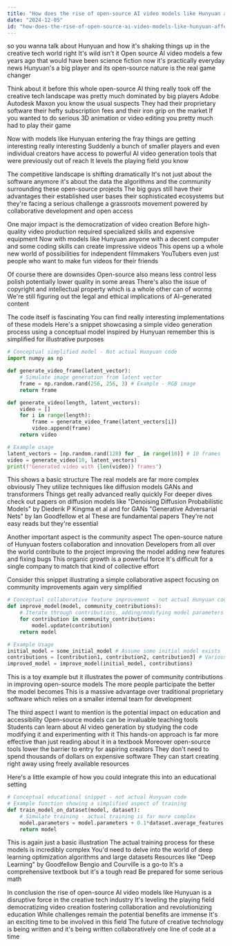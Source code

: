 ```yaml
---
title: "How does the rise of open-source AI video models like Hunyuan affect the competitive landscape of creative technologies?"
date: "2024-12-05"
id: "how-does-the-rise-of-open-source-ai-video-models-like-hunyuan-affect-the-competitive-landscape-of-creative-technologies"
---
```


 so you wanna talk about Hunyuan and how it's shaking things up in the creative tech world right  It's wild isn't it  Open source AI video models  a few years ago that would have been science fiction now it's practically everyday news  Hunyuan's a big player  and its open-source nature is the real game changer

Think about it before this whole open-source AI thing really took off the creative tech landscape was pretty much dominated by big players  Adobe  Autodesk  Maxon  you know the usual suspects  They had their proprietary software their hefty subscription fees and their iron grip on the market  If you wanted to do serious 3D animation or video editing you pretty much had to play their game

Now  with models like Hunyuan entering the fray things are getting interesting  really interesting  Suddenly  a bunch of smaller players and even individual creators have access to powerful AI video generation tools that were previously out of reach  It levels the playing field  you know

The competitive landscape is shifting dramatically  It's not just about the software anymore  it's about the data  the algorithms  and the community surrounding these open-source projects  The big guys still have their advantages  their established user bases  their sophisticated ecosystems  but they're facing a serious challenge  a grassroots movement powered by collaborative development and open access

One major impact is the democratization of video creation  Before  high-quality video production required specialized skills and expensive equipment  Now  with models like Hunyuan  anyone with a decent computer and some coding skills can create impressive videos  This opens up a whole new world of possibilities for independent filmmakers  YouTubers  even just people who want to make fun videos for their friends

Of course there are downsides  Open-source also means less control  less polish  potentially lower quality in some areas  There's also the issue of copyright and intellectual property which is a whole other can of worms  We're still figuring out the legal and ethical implications of AI-generated content

The code itself is fascinating  You can find really interesting implementations of these models  Here's a snippet showcasing a simple video generation process using a conceptual model inspired by Hunyuan  remember this is simplified for illustrative purposes

```python
# Conceptual simplified model - Not actual Hunyuan code
import numpy as np

def generate_video_frame(latent_vector):
    # Simulate image generation from latent vector
    frame = np.random.rand(256, 256, 3) # Example - RGB image
    return frame

def generate_video(length, latent_vectors):
    video = []
    for i in range(length):
        frame = generate_video_frame(latent_vectors[i])
        video.append(frame)
    return video

# Example usage
latent_vectors = [np.random.rand(128) for _ in range(10)] # 10 frames
video = generate_video(10, latent_vectors)
print(f"Generated video with {len(video)} frames") 
```

This shows a basic structure  The real models are far more complex  obviously  They utilize techniques like diffusion models GANs  and transformers  Things get really advanced really quickly  For deeper dives check out papers on diffusion models like "Denoising Diffusion Probabilistic Models" by Diederik P Kingma et al  and for GANs  "Generative Adversarial Nets" by Ian Goodfellow et al  These are fundamental papers  They're not easy reads but they're essential

Another important aspect is the community aspect  The open-source nature of Hunyuan fosters collaboration and innovation  Developers from all over the world contribute to the project  improving the model adding new features and fixing bugs  This organic growth is a powerful force  It's difficult for a single company to match that kind of collective effort

Consider this snippet illustrating a simple collaborative aspect focusing on community improvements  again very simplified

```python
# Conceptual collaborative feature improvement - not actual Hunyuan code
def improve_model(model, community_contributions):
    # Iterate through contributions, adding/modifying model parameters
    for contribution in community_contributions:
        model.update(contribution)
    return model

# Example Usage
initial_model = some_initial_model # Assume some initial model exists
contributions = [contribution1, contribution2, contribution3] # Various contributions from community
improved_model = improve_model(initial_model, contributions)
```

This is a toy example  but it illustrates the power of community contributions in improving open-source models  The more people participate  the better the model becomes  This is a massive advantage over traditional proprietary software which relies on a smaller internal team for development

The third aspect I want to mention is the potential impact on education and accessibility  Open-source models can be invaluable teaching tools  Students can learn about AI video generation by studying the code  modifying it  and experimenting with it  This hands-on approach is far more effective than just reading about it in a textbook  Moreover  open-source tools lower the barrier to entry for aspiring creators  They don't need to spend thousands of dollars on expensive software  They can start creating right away using freely available resources

Here's a little example of how you could integrate this into an educational setting

```python
# Conceptual educational snippet - not actual Hunyuan code
# Example function showing a simplified aspect of training
def train_model_on_dataset(model, dataset):
    # Simulate training - actual training is far more complex
    model.parameters = model.parameters + 0.1*dataset.average_features
    return model
```

This is again just a basic illustration  The actual training process for these models is incredibly complex  You'd need to delve into the world of deep learning  optimization algorithms  and large datasets  Resources like "Deep Learning" by Goodfellow Bengio and Courville is a go-to  It's a comprehensive textbook  but it's a tough read  Be prepared for some serious math

In conclusion  the rise of open-source AI video models like Hunyuan is a disruptive force in the creative tech industry  It's leveling the playing field democratizing video creation fostering collaboration  and revolutionizing education  While challenges remain  the potential benefits are immense  It's an exciting time to be involved in this field  The future of creative technology is being written  and it's being written collaboratively  one line of code at a time
